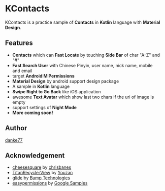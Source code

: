 KContacts
===

KContacts is a practice sample of **Contacts** in **Kotlin** language with **Material Design**.

Features
---

* **Contacts** which can **Fast Locate** by touching **Side Bar** of char "A-Z" and "#"
* **Fast Search User** with Chinese Pinyin, user name, nick name, mobile and email
* target **Android M Permissions**
* **Material Design** by android support design package
* A sample in **Kotlin** language
* **Swipe Right to Go Back** like iOS application
* awesome **Text Avatar** which show last two chars if the uri of image is empty
* support settings of **Night Mode**
* **More coming soon!**

Author
---

[danke77](https://github.com/danke77)

Acknowledgement
---

* [cheesesquare](https://github.com/chrisbanes/cheesesquare) by [chrisbanes](https://github.com/chrisbanes)
* [TitanRecyclerView](https://github.com/youzan/TitanRecyclerView) by [Youzan](https://github.com/youzan)
* [glide](https://github.com/bumptech/glide) by [Bump Technologies](https://github.com/bumptech)
* [easypermissions](https://github.com/googlesamples/easypermissions) by [Google Samples](https://github.com/googlesamples)